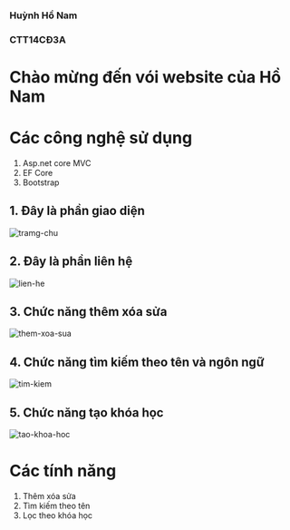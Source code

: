 ### Huỳnh Hồ Nam
### CTT14CĐ3A
# Chào mừng đến vói website của Hồ Nam
# Các công nghệ sử dụng
1. Asp.net core MVC
2. EF Core
3. Bootstrap
## 1. Đây là phần giao diện
![tramg-chu](https://i.postimg.cc/vTKnbJN7/trangchu.png)
## 2. Đây là phần liên hệ
![lien-he](https://i.postimg.cc/FFPPq1Dc/lien-he.png)
## 3. Chức năng thêm xóa sửa
![them-xoa-sua](https://i.postimg.cc/sgWwvmy9/themxoasua.png)
## 4. Chức năng tìm kiếm theo tên và ngôn ngữ
![tim-kiem](https://i.postimg.cc/R0QdT0WW/timkiemtheotenvangonngu.png)
## 5. Chức năng tạo khóa học
![tao-khoa-hoc](https://i.postimg.cc/1XTrznjj/taokhoahoc.png)
# Các tính năng
1. Thêm xóa sửa
2. Tìm kiếm theo tên
3. Lọc theo khóa học
